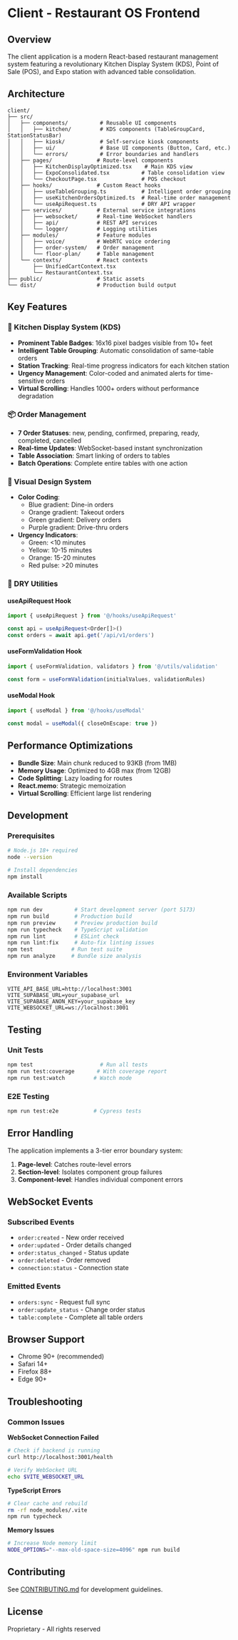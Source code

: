 # Client - Restaurant OS Frontend

## Overview

The client application is a modern React-based restaurant management system featuring a revolutionary Kitchen Display System (KDS), Point of Sale (POS), and Expo station with advanced table consolidation.

## Architecture

```
client/
├── src/
│   ├── components/          # Reusable UI components
│   │   ├── kitchen/         # KDS components (TableGroupCard, StationStatusBar)
│   │   ├── kiosk/           # Self-service kiosk components
│   │   ├── ui/              # Base UI components (Button, Card, etc.)
│   │   └── errors/          # Error boundaries and handlers
│   ├── pages/              # Route-level components
│   │   ├── KitchenDisplayOptimized.tsx    # Main KDS view
│   │   ├── ExpoConsolidated.tsx          # Table consolidation view
│   │   └── CheckoutPage.tsx              # POS checkout
│   ├── hooks/              # Custom React hooks
│   │   ├── useTableGrouping.ts           # Intelligent order grouping
│   │   ├── useKitchenOrdersOptimized.ts  # Real-time order management
│   │   └── useApiRequest.ts              # DRY API wrapper
│   ├── services/           # External service integrations
│   │   ├── websocket/      # Real-time WebSocket handlers
│   │   ├── api/            # REST API services
│   │   └── logger/         # Logging utilities
│   ├── modules/            # Feature modules
│   │   ├── voice/          # WebRTC voice ordering
│   │   ├── order-system/   # Order management
│   │   └── floor-plan/     # Table management
│   └── contexts/           # React contexts
│       ├── UnifiedCartContext.tsx
│       └── RestaurantContext.tsx
├── public/                 # Static assets
└── dist/                   # Production build output
```

## Key Features

### 🎯 Kitchen Display System (KDS)
- **Prominent Table Badges**: 16x16 pixel badges visible from 10+ feet
- **Intelligent Table Grouping**: Automatic consolidation of same-table orders
- **Station Tracking**: Real-time progress indicators for each kitchen station
- **Urgency Management**: Color-coded and animated alerts for time-sensitive orders
- **Virtual Scrolling**: Handles 1000+ orders without performance degradation

### 📦 Order Management
- **7 Order Statuses**: new, pending, confirmed, preparing, ready, completed, cancelled
- **Real-time Updates**: WebSocket-based instant synchronization
- **Table Association**: Smart linking of orders to tables
- **Batch Operations**: Complete entire tables with one action

### 🎨 Visual Design System
- **Color Coding**:
  - Blue gradient: Dine-in orders
  - Orange gradient: Takeout orders
  - Green gradient: Delivery orders
  - Purple gradient: Drive-thru orders
- **Urgency Indicators**:
  - Green: <10 minutes
  - Yellow: 10-15 minutes
  - Orange: 15-20 minutes
  - Red pulse: >20 minutes

### 🔧 DRY Utilities

#### useApiRequest Hook
```typescript
import { useApiRequest } from '@/hooks/useApiRequest'

const api = useApiRequest<Order[]>()
const orders = await api.get('/api/v1/orders')
```

#### useFormValidation Hook
```typescript
import { useFormValidation, validators } from '@/utils/validation'

const form = useFormValidation(initialValues, validationRules)
```

#### useModal Hook
```typescript
import { useModal } from '@/hooks/useModal'

const modal = useModal({ closeOnEscape: true })
```

## Performance Optimizations

- **Bundle Size**: Main chunk reduced to 93KB (from 1MB)
- **Memory Usage**: Optimized to 4GB max (from 12GB)
- **Code Splitting**: Lazy loading for routes
- **React.memo**: Strategic memoization
- **Virtual Scrolling**: Efficient large list rendering

## Development

### Prerequisites
```bash
# Node.js 18+ required
node --version

# Install dependencies
npm install
```

### Available Scripts
```bash
npm run dev          # Start development server (port 5173)
npm run build        # Production build
npm run preview      # Preview production build
npm run typecheck    # TypeScript validation
npm run lint         # ESLint check
npm run lint:fix     # Auto-fix linting issues
npm test            # Run test suite
npm run analyze     # Bundle size analysis
```

### Environment Variables
```env
VITE_API_BASE_URL=http://localhost:3001
VITE_SUPABASE_URL=your_supabase_url
VITE_SUPABASE_ANON_KEY=your_supabase_key
VITE_WEBSOCKET_URL=ws://localhost:3001
```

## Testing

### Unit Tests
```bash
npm test                     # Run all tests
npm run test:coverage       # With coverage report
npm run test:watch         # Watch mode
```

### E2E Testing
```bash
npm run test:e2e           # Cypress tests
```

## Error Handling

The application implements a 3-tier error boundary system:
1. **Page-level**: Catches route-level errors
2. **Section-level**: Isolates component group failures
3. **Component-level**: Handles individual component errors

## WebSocket Events

### Subscribed Events
- `order:created` - New order received
- `order:updated` - Order details changed
- `order:status_changed` - Status update
- `order:deleted` - Order removed
- `connection:status` - Connection state

### Emitted Events
- `orders:sync` - Request full sync
- `order:update_status` - Change order status
- `table:complete` - Complete all table orders

## Browser Support

- Chrome 90+ (recommended)
- Safari 14+
- Firefox 88+
- Edge 90+

## Troubleshooting

### Common Issues

**WebSocket Connection Failed**
```bash
# Check if backend is running
curl http://localhost:3001/health

# Verify WebSocket URL
echo $VITE_WEBSOCKET_URL
```

**TypeScript Errors**
```bash
# Clear cache and rebuild
rm -rf node_modules/.vite
npm run typecheck
```

**Memory Issues**
```bash
# Increase Node memory limit
NODE_OPTIONS="--max-old-space-size=4096" npm run build
```

## Contributing

See [CONTRIBUTING.md](../docs/06-development/contributing.md) for development guidelines.

## License

Proprietary - All rights reserved